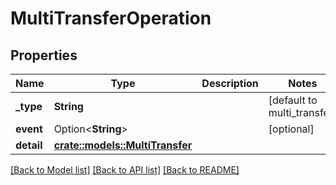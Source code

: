 # MultiTransferOperation

## Properties

Name | Type | Description | Notes
------------ | ------------- | ------------- | -------------
**_type** | **String** |  | [default to multi_transfer]
**event** | Option<**String**> |  | [optional]
**detail** | [**crate::models::MultiTransfer**](multi_transfer.md) |  | 

[[Back to Model list]](../README.md#documentation-for-models) [[Back to API list]](../README.md#documentation-for-api-endpoints) [[Back to README]](../README.md)


